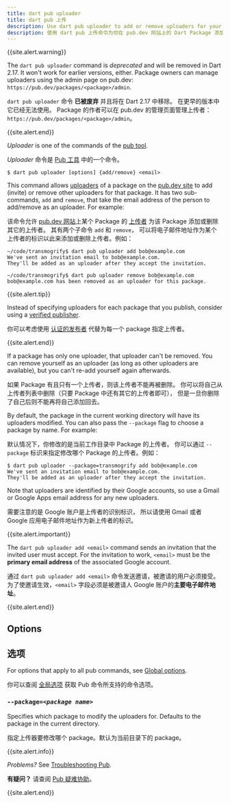 ```yaml
---
title: dart pub uploader
title: dart pub 上传
description: Use dart pub uploader to add or remove uploaders for your Dart package on the pub.dev site.
description: 使用 dart pub 上传命令为你在 pub.dev 网站上的 Dart Package 添加或删除上传者。
---
```


{{site.alert.warning}}

  The `dart pub uploader` command is _deprecated_ and will be
   removed in Dart 2.17. It won't work for earlier versions, either.
  Package owners can manage uploaders using the admin page on pub.dev:
  `https://pub.dev/packages/<package>/admin`.

  `dart pub uploader` 命令 **已被废弃** 并且将在 Dart 2.17 中移除。
  在更早的版本中它已经无法使用。
  Package 的作者可以在 pub.dev 的管理页面管理上传者：
  `https://pub.dev/packages/<package>/admin`。

{{site.alert.end}}

_Uploader_ is one of the commands of the [pub tool](/tools/pub/cmd).

_Uploader_ 命令是 [Pub 工具](/tools/pub/cmd) 中的一个命令。

```nocode
$ dart pub uploader [options] {add/remove} <email>
```

This command allows
[uploaders](/tools/pub/glossary#uploader) of a
package on the [pub.dev site]({{site.pub}}) to add (invite) or remove
other uploaders for that package. It has two sub-commands,
`add` and `remove`, that take the email address of the person to
add/remove as an uploader. For example:

该命令允许 [pub.dev 网站]({{site.pub}})上某个 Package 的 [上传者](/tools/pub/glossary#uploader) 
为该 Package 添加或删除其它的上传者。
其有两个子命令 `add` 和 `remove`，
可以将电子邮件地址作为某个上传者的标识以此来添加或删除上传者。例如：

```terminal
~/code/transmogrify$ dart pub uploader add bob@example.com
We've sent an invitation email to bob@example.com.
They'll be added as an uploader after they accept the invitation.

~/code/transmogrify$ dart pub uploader remove bob@example.com
bob@example.com has been removed as an uploader for this package.
```

{{site.alert.tip}}

  Instead of specifying uploaders for each package that you publish,
  consider using a
  [verified publisher](/tools/pub/verified-publishers).

  你可以考虑使用 [认证的发布者](/tools/pub/verified-publishers)
  代替为每一个 package 指定上传者。

{{site.alert.end}}

If a package has only one uploader, that uploader can't be removed. You can
remove yourself as an uploader (as long as other uploaders are available),
but you can't re-add yourself again afterwards.

如果 Package 有且只有一个上传者，则该上传者不能再被删除。
你可以将自己从上传者列表中删除（只要 Package 中还有其它的上传者即可），
但是一旦你删除了自己后则不能再将自己添加回去。

By default, the package in the current working directory will have its
uploaders modified. You can also pass the `--package` flag to choose a
package by name. For example:

默认情况下，你修改的是当前工作目录中 Package 的上传者。
你可以通过 `--package` 标识来指定修改哪个 Package 的上传者。例如：

```terminal
$ dart pub uploader --package=transmogrify add bob@example.com
We've sent an invitation email to bob@example.com.
They'll be added as an uploader after they accept the invitation.
```

Note that uploaders are identified by their Google accounts, so use a Gmail or
Google Apps email address for any new uploaders.

需要注意的是 Google 账户是上传者的识别标识，
所以请使用 Gmail 或者 Google 应用电子邮件地址作为新上传者的标识。

{{site.alert.important}}

  The `dart pub uploader add <email>` command sends an invitation that
  the invited user must accept.
  For the invitation to work,
  `<email>` must be the **primary email address** of
  the associated Google account.
  
  通过 `dart pub uploader add <email>` 命令发送邀请，被邀请的用户必须接受。
  为了使邀请生效，`<email>` 字段必须是被邀请人
  Google 账户的**主要电子邮件地址**。
  
{{site.alert.end}}

## Options

## 选项

For options that apply to all pub commands, see
[Global options](/tools/pub/cmd#global-options).

你可以查阅 [全局选项](/tools/pub/cmd#global-options) 获取 Pub 命令所支持的命令选项。

### `--package=`_`<package name>`_

Specifies which package to modify the uploaders for.
Defaults to the package in the current directory.

指定上传器要修改哪个 package。默认为当前目录下的 package。

{{site.alert.info}}

  *Problems?*
  See [Troubleshooting Pub](/tools/pub/troubleshoot).

  **有疑问？** 请查阅 [Pub 疑难协助](/tools/pub/troubleshoot)。

{{site.alert.end}}
